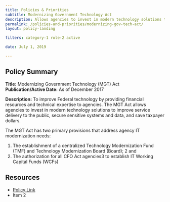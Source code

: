 ```yaml
---
title: Policies & Priorities
subtitle: Modernizing Government Technology Act
description: Allows agencies to invest in modern technology solutions to improve service delivery to the public, secure sensitive systems and data, and save taxpayer dollars.
permalink: /policies-and-priorities/modernizing-gov-tech-act/
layout: policy-landing

filters: category-1 role-2 active

date: July 1, 2019

---
```


## Policy Summary

**Title:** Modernizing Government Technology (MGT) Act<br>
**Publication/Active Date:** As of December 2017

**Description:** To improve Federal technology by providing financial resources and technical expertise to agencies. The MGT Act allows agencies to invest in modern technology solutions to improve service delivery to the public, secure sensitive systems and data, and save taxpayer dollars.

The MGT Act has two primary provisions that address agency IT modernization needs:
1. 	 The establishment of a centralized Technology Modernization Fund (TMF) and Technology Modernization Board (Board); 2 and
2. 	 The authorization for all CFO Act agencies3 to establish IT Working Capital Funds (WCFs)

## Resources

* [Policy Link](https://policy.cio.gov/modernizing-government-technology/)
* Item 2
